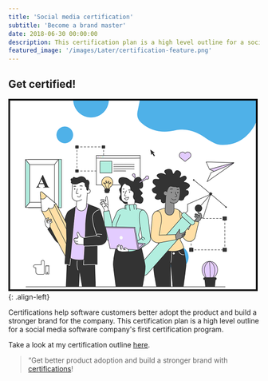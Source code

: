 ```yaml
---
title: 'Social media certification'
subtitle: 'Become a brand master'
date: 2018-06-30 00:00:00
description: This certification plan is a high level outline for a social media software company's first certification program.
featured_image: '/images/Later/certification-feature.png'
---
```




## Get certified! 

![Later Certification](/images/Later/design-folks.png){: .align-left}

Certifications help software customers better adopt the product and build a stronger brand for the company. This certification plan is a high level outline for a social media software company's first certification program.

Take a look at my certification outline [here](https://katieslearnings.com/assets/Later_Certified_Pro.pdf).

> “Get better product adoption and build a stronger brand with [certifications](https://katieslearnings.com/assets/Later_Certified_Pro.pdf)!


